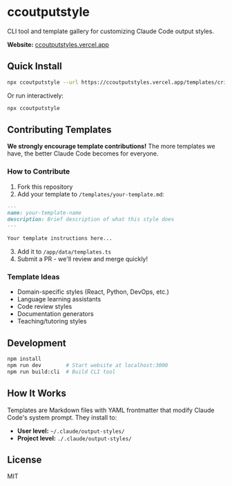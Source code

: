 # ccoutputstyle

CLI tool and template gallery for customizing Claude Code output styles.

**Website:** [ccoutputstyles.vercel.app](https://ccoutputstyles.vercel.app)

## Quick Install

```bash
npx ccoutputstyle --url https://ccoutputstyles.vercel.app/templates/critical-code-reviewer
```

Or run interactively:
```bash
npx ccoutputstyle
```

## Contributing Templates

**We strongly encourage template contributions!** The more templates we have, the better Claude Code becomes for everyone.

### How to Contribute

1. Fork this repository
2. Add your template to `/templates/your-template.md`:
```markdown
---
name: your-template-name
description: Brief description of what this style does
---

Your template instructions here...
```

3. Add it to `/app/data/templates.ts`
4. Submit a PR - we'll review and merge quickly!

### Template Ideas
- Domain-specific styles (React, Python, DevOps, etc.)
- Language learning assistants
- Code review styles
- Documentation generators
- Teaching/tutoring styles

## Development

```bash
npm install
npm run dev        # Start website at localhost:3000
npm run build:cli  # Build CLI tool
```

## How It Works

Templates are Markdown files with YAML frontmatter that modify Claude Code's system prompt. They install to:
- **User level:** `~/.claude/output-styles/`
- **Project level:** `./.claude/output-styles/`

## License

MIT